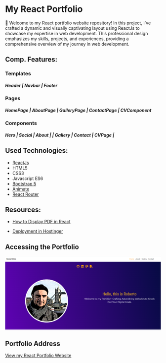 # My React Portfolio

🚀 Welcome to my React portfolio website repository! In this project, I've crafted a dynamic and visually captivating layout using ReactJs to showcase my expertise in web development. This professional design emphasizes my skills, projects, and experiences, providing a comprehensive overview of my journey in web development.

## Comp. Features:

### Templates

##### Header | Navbar | Footer

### Pages

##### HomePage | AboutPage | GalleryPage | ContactPage | CVComponent

### Components

##### Hero | Social | About | | Gallery | Contact | CVPage |

## Used Technologies:

- [ReactJs](https://react.dev/)
- HTML5
- CSS3
- Javascript ES6
- [Bootstrap 5](https://getbootstrap.com/)
- [Animate](https://animate.style/)
- [React Router](https://reactrouter.com/en/main)

## Resources:

- [How to Display PDF in React](https://betterprogramming.pub/how-to-display-pdfs-but-prevent-them-from-downloading-in-react-2e77292ca9a5)

- [Deployment in Hostinger](https://www.youtube.com/watch?v=iCAG7saT358)

## Accessing the Portfolio

![Portfolio Screenshot](src/assets/img/portfolio-image.PNG)

## Portfolio Address

[View my React Portfolio Website](https://rob-react-portfolio.netlify.app/)
